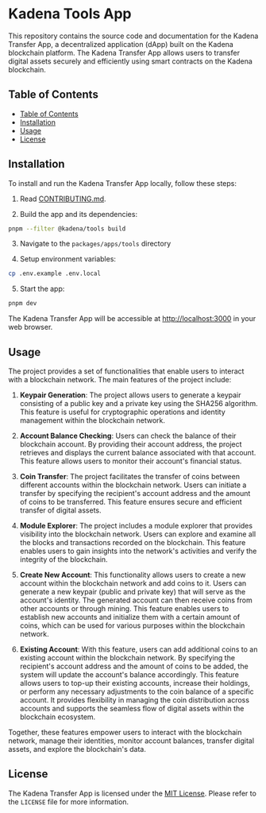# Kadena Tools App

This repository contains the source code and documentation for the Kadena Transfer App, a
decentralized application (dApp) built on the Kadena blockchain platform. The Kadena Transfer App
allows users to transfer digital assets securely and efficiently using smart contracts on the Kadena
blockchain.

## Table of Contents

- [Table of Contents][1]
- [Installation][2]
- [Usage][3]
- [License][4]

## Installation

To install and run the Kadena Transfer App locally, follow these steps:

1. Read [CONTRIBUTING.md][5].

2. Build the app and its dependencies:

```sh
pnpm --filter @kadena/tools build
```

3. Navigate to the `packages/apps/tools` directory

4. Setup environment variables:

```sh
cp .env.example .env.local
```

5. Start the app:

```sh
pnpm dev
```

The Kadena Transfer App will be accessible at [http://localhost:3000][6] in your web browser.

## Usage

The project provides a set of functionalities that enable users to interact with a blockchain
network. The main features of the project include:

1. **Keypair Generation**: The project allows users to generate a keypair consisting of a public key
   and a private key using the SHA256 algorithm. This feature is useful for cryptographic operations
   and identity management within the blockchain network.

2. **Account Balance Checking**: Users can check the balance of their blockchain account. By
   providing their account address, the project retrieves and displays the current balance
   associated with that account. This feature allows users to monitor their account's financial
   status.

3. **Coin Transfer**: The project facilitates the transfer of coins between different accounts
   within the blockchain network. Users can initiate a transfer by specifying the recipient's
   account address and the amount of coins to be transferred. This feature ensures secure and
   efficient transfer of digital assets.

4. **Module Explorer**: The project includes a module explorer that provides visibility into the
   blockchain network. Users can explore and examine all the blocks and transactions recorded on the
   blockchain. This feature enables users to gain insights into the network's activities and verify
   the integrity of the blockchain.

5. **Create New Account**: This functionality allows users to create a new account within the
   blockchain network and add coins to it. Users can generate a new keypair (public and private key)
   that will serve as the account's identity. The generated account can then receive coins from
   other accounts or through mining. This feature enables users to establish new accounts and
   initialize them with a certain amount of coins, which can be used for various purposes within the
   blockchain network.

6. **Existing Account**: With this feature, users can add additional coins to an existing account
   within the blockchain network. By specifying the recipient's account address and the amount of
   coins to be added, the system will update the account's balance accordingly. This feature allows
   users to top-up their existing accounts, increase their holdings, or perform any necessary
   adjustments to the coin balance of a specific account. It provides flexibility in managing the
   coin distribution across accounts and supports the seamless flow of digital assets within the
   blockchain ecosystem.

Together, these features empower users to interact with the blockchain network, manage their
identities, monitor account balances, transfer digital assets, and explore the blockchain's data.

## License

The Kadena Transfer App is licensed under the [MIT License][7]. Please refer to the `LICENSE` file
for more information.

[1]: #table-of-contents
[2]: #installation
[3]: #usage
[4]: #license
[5]: ../../../CONTRIBUTING.md
[6]: http://localhost:3000
[7]: https://github.com/kadena-community/kadena.js/blob/kadena-transfer/packages/apps/tools/LICENSE

